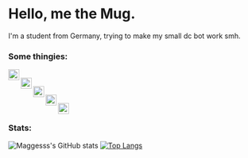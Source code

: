 # Hello, me the Mug.
I'm a student from Germany, trying to make my small dc bot work smh. 

### Some thingies:
[<img align="left" alt="Node.js" width="22px" src="https://simpleicons.org/icons/nodedotjs.svg" />][Node.js] <br/>
[<img align="left" alt="JS" width="22px" src="https://simpleicons.org/icons/javascript.svg" />][JS] <br/>
[<img align="left" alt="Python" width="22px" src="https://simpleicons.org/icons/python.svg" />][Python] <br/>
[<img align="left" alt="Visual Studio Code" width="22px" src="https://simpleicons.org/icons/visualstudiocode.svg" />][Visual Studio Code] <br/>
[<img align="left" alt="CS" width="22px" src="https://simpleicons.org/icons/csharp.svg" />][CS] <br/>


### Stats:
![Maggesss's GitHub stats](https://github-readme-stats.vercel.app/api?username=Maggesss&show_icons=true&theme=nord) 
[![Top Langs](https://github-readme-stats.vercel.app/api/top-langs/?username=Maggesss&langs_count=8&theme=nord)](https://github.com/anuraghazra/github-readme-stats)

[Node.js]: https://nodejs.org/
[js]: https://developer.mozilla.org/en-US/docs/Web/JavaScript?retiredLocale=de
[Python]: https://www.python.org/
[Visual Studio Code]: https://code.visualstudio.com/
[CS]: https://learn.microsoft.com/de-de/dotnet/csharp/tour-of-csharp/
